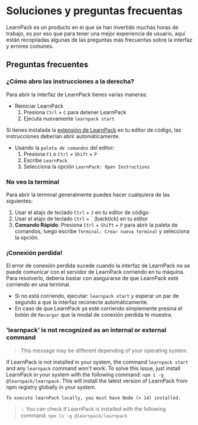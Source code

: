 # Soluciones y preguntas frecuentas
LearnPack es un producto en el que se han invertido muchas horas de trabajo, es por eso que para tener una mejor experiencia de usuario, aquí están recopiladas algunas de las preguntas más frecuentas sobre la interfaz y errores comunes.

## Preguntas frecuentes
### ¿Cómo abro las instrucciones a la derecha?
Para abrir la interfaz de LearnPack tienes varias maneras: 
- Reiniciar LearnPack
  1. Presiona `Ctrl` + `C` para detener LearnPack
  2. Ejecuta nuevamente `learnpack start`

Si tienes instalada la [extensión de LearnPack](https://marketplace.visualstudio.com/items?itemName=learn-pack.learnpack-vscode) en tu editor de código, las instrucciones deberían abrir automáticamente.

- Usando la `paleta de comandos` del editor:
  1. Presiona `F1` o `Ctrl` + `Shift` + `P` 
  2. Escribe `LearnPack`
  3. Selecciona la opción `LearnPack: Open Instructions`


### No veo la terminal
Para abrir la terminal generalmente puedes hacer cualquiera de las siguientes:

1. Usar el atajo de teclado `Ctrl` + `J` en tu editor de código
2. Usar el atajo de teclado `Ctrl` + ` (backtick) en tu editor
3. **Comando Rápido**: Presiona `Ctrl` + `Shift` + `P` para abrir la paleta de comandos, luego escribe `Terminal: Crear nueva terminal` y selecciona la opción.


### ¡Conexión perdida!
El error de conexión perdida sucede cuando la interfaz de LearnPack no se puede comunicar con el servidor de LearnPack corriendo en tu máquina. Para resolverlo, debería bastar con asegurarse de que LearnPack esté corriendo en una terminal. 

- Si no está corriendo, ejecutar: `learnpack start` y esperar un par de segundo a que la interfaz reconecte automáticamente.
- En caso de que LearnPack ya esté corriendo simplemente presina el botón de `Recargar` que la modal de conexión perdida te muestra.


### 'learnpack' is not recognized as an internal or external command
> This message may be different depending of your operating system.

If LearnPack is not installed in your system, the command `learnpack start` and any `learnpack` command won't work. To solve this issue, just install LearnPack in your system with the following command: `npm i -g @learnpack/learnpack`. This will install the latest version of LearnPack from npm registry globally in your system.

```text
To execute learnPack locally, you must have Node (> 14) installed.
```
> 💡 You can check if LearnPack is installed with the following command: 
`npm ls -g @learnpack/learnpack`